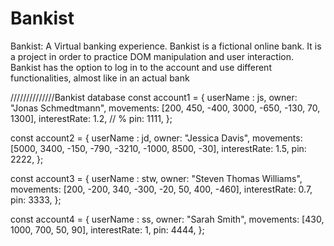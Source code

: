 # Bankist 
 Bankist: A Virtual banking experience. Bankist is a fictional online bank. It is a project in order to practice DOM manipulation and user interaction.
 Bankist has the option to log in to the account and use different functionalities, almost like in an actual bank


 //////////////Bankist database
 const account1 = {
  userName : js,
  owner: "Jonas Schmedtmann",
  movements: [200, 450, -400, 3000, -650, -130, 70, 1300],
  interestRate: 1.2, // %
  pin: 1111,
};

const account2 = {
  userName : jd,
  owner: "Jessica Davis",
  movements: [5000, 3400, -150, -790, -3210, -1000, 8500, -30],
  interestRate: 1.5,
  pin: 2222,
};

const account3 = {
  userName : stw,
  owner: "Steven Thomas Williams",
  movements: [200, -200, 340, -300, -20, 50, 400, -460],
  interestRate: 0.7,
  pin: 3333,
};

const account4 = {
  userName : ss,
  owner: "Sarah Smith",
  movements: [430, 1000, 700, 50, 90],
  interestRate: 1,
  pin: 4444,
};
